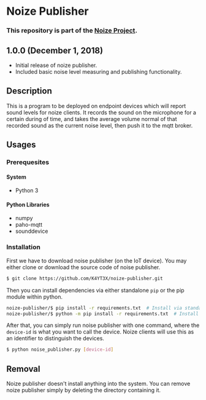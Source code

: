 # Noize Publisher

### This repository is part of the [Noize Project](https://github.com/Thayallan-S/noize).

## 1.0.0 (December 1, 2018)

- Initial release of noize publisher.
- Included basic noise level measuring and publishing functionality.

## Description

This is a program to be deployed on endpoint devices which will report sound levels for noize clients. It records the sound on the microphone for a certain during of time, and takes the average volume normal of that recorded sound as the current noise level, then push it to the mqtt broker.

## Usages

### Prerequesites

#### System

- Python 3

#### Python Libraries

- numpy
- paho-mqtt
- sounddevice

### Installation

First we have to download noise publisher (on the IoT device). You may either clone or download the source code of noise publisher.

```bash
$ git clone https://github.com/K4YT3X/noize-publisher.git
```

Then you can install dependencies via either standalone `pip` or the pip module within python.

```bash
noize-publisher/$ pip install -r requirements.txt  # Install via standalone pip
noize-publisher/$ python -m pip install -r requirements.txt  # Install via python pip module
```

After that, you can simply run noise publisher with one command, where the `device-id` is what you want to call the device. Noize clients will use this as an identifier to distinguish the devices.

```bash
$ python noise_publisher.py [device-id]
```

## Removal

Noize publisher doesn't install anything into the system. You can remove noize publisher simply by deleting the directory containing it.